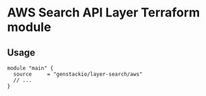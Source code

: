 # AWS Search API Layer Terraform module

## Usage

```hcl
module "main" {
  source     = "genstackio/layer-search/aws"
  // ...
}
```
